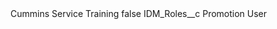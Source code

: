 <?xml version="1.0" encoding="UTF-8"?>
<CustomMetadata xmlns="http://soap.sforce.com/2006/04/metadata" xmlns:xsi="http://www.w3.org/2001/XMLSchema-instance" xmlns:xsd="http://www.w3.org/2001/XMLSchema">
    <label>Cummins Service Training</label>
    <protected>false</protected>
    <values>
        <field>IDM_Roles__c</field>
        <value xsi:type="xsd:string">Promotion User</value>
    </values>
</CustomMetadata>
